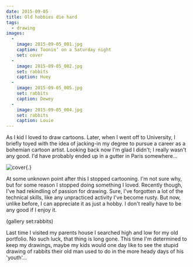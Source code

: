 ```yaml
---
date: 2015-09-05
title: Old hobbies die hard
tags:
  - drawing
images:
  -
    image: 2015-09-05_001.jpg
    caption: Toonin’ on a Saturday night
    set: cover
  -
    image: 2015-09-05_002.jpg
    set: rabbits
    caption: Huey
  -
    image: 2015-09-05_005.jpg
    set: rabbits
    caption: Dewey
  -
    image: 2015-09-05_004.jpg
    set: rabbits
    caption: Louie
---
```

As I kid I loved to draw cartoons. Later, when I went off to University, I briefly toyed with the idea of jacking-in my degree to pursue a career as a bohemian cartoon artist. Looking back now I'm glad I didn't; I really wasn't any good. I'd have probably ended up in a gutter in Paris somewhere...

![cover](url){.}

At some unknown point after this I stopped cartooning. I'm not sure why, but for some reason I stopped doing something I loved. Recently though, I've had rekindling of passion for drawing. Sure, I've forgotten a lot of the technical skills, like any unpracticed activity I've become rusty. But now, unlike before, I can appreciate it as just a hobby. I don't really have to be any good if I enjoy it.

(gallery set:rabbits) 

Last time I visited my parents house I searched high and low for my old portfolio. No such luck, that thing is long gone. This time I'm determined to keep my drawings, maybe my kids would one day like to see the stupid drawing of rabbits their old man used to do in the more heady days of his 'youth'...
